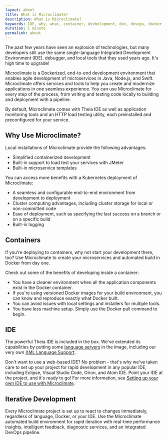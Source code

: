 ```yaml
---
layout: about
title: What is Microclimate?
description: What is Microclimate?
keywords: IDE, why, what, container, devbelopment, dev, devops, docker, editor, ide, fast, pipeline, rapid
duration: 1 minute
permalink: about
---
```


The past few years have seen an explosion of technologies, but many developers still use the same single-language Integrated Development Environment (IDE), debugger, and local tools that they used years ago. It's high time to upgrade!

Microclimate is a Dockerized, end-to-end development environment that enables agile development of microservices in Java, Node.js, and Swift. Microclimate offers services and tools to help you create and modernize applications in one seamless experience. You can use Microclimate for every step of the process, from writing and testing code locally to building and deployment with a pipeline.

By default, Microclimate comes with Theia IDE as well as application monitoring tools and an HTTP load testing utility, each preinstalled and preconfigured for your service.

## Why Use Microclimate?

Local installations of Microclimate provide the following advantages:
- Simplified containerized development
- Built-in support to load test your services with JMeter
- Built-in microservice templates

You can access more benefits with a Kubernetes deployment of Microclimate:
- A seamless and configurable end-to-end environment from development to deployment
- Cluster computing advantages, including cluster storage for local or non-committed code
- Ease of deployment, such as specifying the last success on a branch or on a specific build
- Built-in logging

## Containers

If you're deploying to containers, why not start your development there, too? Use Microclimate to create your microservices and automated build in Docker from day one.

Check out some of the benefits of developing inside a container:
- You have a cleaner environment when all the application components exist in the Docker container.
- If you're using versioned Docker images for your build environment, you can know and reproduce exactly what Docker built.
- You can avoid issues with local settings and installers for multiple tools.
- You have less machine setup. Simply use the Docker pull command to begin.

## IDE

The powerful Theia IDE is included in the box. We've extended its capabilities by putting some [language servers](http://langserver.org) in the image, including our very own [XML Language Support](https://marketplace.visualstudio.com/items?itemName=IBM.XMLLanguageSupport).

Don't want to use a web-based IDE? No problem - that's why we've taken care to set up your project for rapid development in any popular IDE, including Eclipse, Visual Studio Code, Orion, and Atom IDE. Point your IDE at the project, and it's ready to go! For more information, see [Setting up your own IDE to use with Microclimate](settingownide).

## Iterative Development

Every Microclimate project is set up to react to changes immediately, regardless of language, Docker, or your IDE. Use the Microclimate automated build environment for rapid iteration with real-time performance insights, intelligent feedback, diagnostic services, and an integrated DevOps pipeline.

